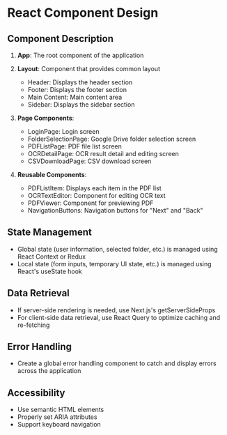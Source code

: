 # React Component Design

## Component Description
1. **App**: The root component of the application
2. **Layout**: Component that provides common layout
   - Header: Displays the header section
   - Footer: Displays the footer section
   - Main Content: Main content area
   - Sidebar: Displays the sidebar section


3. **Page Components**:
   - LoginPage: Login screen
   - FolderSelectionPage: Google Drive folder selection screen
   - PDFListPage: PDF file list screen
   - OCRDetailPage: OCR result detail and editing screen
   - CSVDownloadPage: CSV download screen


4. **Reusable Components**:
   - PDFListItem: Displays each item in the PDF list
   - OCRTextEditor: Component for editing OCR text
   - PDFViewer: Component for previewing PDF
   - NavigationButtons: Navigation buttons for "Next" and "Back"

## State Management

- Global state (user information, selected folder, etc.) is managed using React Context or Redux
- Local state (form inputs, temporary UI state, etc.) is managed using React's useState hook

## Data Retrieval

- If server-side rendering is needed, use Next.js's getServerSideProps
- For client-side data retrieval, use React Query to optimize caching and re-fetching

## Error Handling

- Create a global error handling component to catch and display errors across the application

## Accessibility

- Use semantic HTML elements
- Properly set ARIA attributes
- Support keyboard navigation